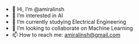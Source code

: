 - 👋 Hi, I’m @amiralinsh
- 👀 I’m interested in AI
- 🌱 I’m currently studying Electrical Engineering
- 💞️ I’m looking to collaborate on Machine Learning
- 📫 How to reach me:  amiralinsh@gmail.com

<!---
amiralinsh/amiralinsh is a ✨ special ✨ repository because its `README.md` (this file) appears on your GitHub profile.
You can click the Preview link to take a look at your changes.
--->

